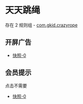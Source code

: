 # 天天跳绳

存在 2 规则组 - [com.gkid.crazyrope](/src/apps/com.gkid.crazyrope.ts)

## 开屏广告

- [快照-0](https://gkd-kit.gitee.io/import/12916417)

## 会员提示

点击不需要

- [快照-0](https://gkd-kit.gitee.io/import/12916419)
